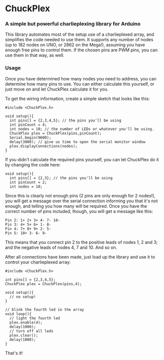 ChuckPlex
=========

### A simple but powerful charlieplexing library for Arduino

This library automates most of the setup use of a charlieplexed array, and simplifies the code needed to use them. It supports any number of nodes (up to 182 nodes on UNO, or 2862 on the Mega!), assuming you have enough free pins to control them. If the chosen pins are PWM pins, you can use them in that way, as well.

### Usage

Once you have determined how many nodes you need to address, you can determine how many pins to use. You can either calculate this yourself, or just move on and let ChuckPlex calculate it for you.

To get the wiring information, create a simple sketch that looks like this:

    #include <ChuckPlex.h>
    
    void setup(){
      int pins[] = {2,3,4,5}; // the pins you'll be using
      int pinCount = 4;
      int nodes = 10; // the number of LEDs or whatever you'll be using.
      ChuckPlex plex = ChuckPlex(pins,pinCount);
      Serial.begin(9600);
      delay(3000); // give us time to open the serial monitor window
      plex.displayConnections(nodes);
    }

If you didn't calculate the required pins yourself, you can let ChuckPlex do it by changing the code here:

    void setup(){
      int pins[] = {2,3}; // the pins you'll be using
      int pinCount = 2;
      int nodes = 10;

Since this is clearly not enough pins (2 pins are only enough for 2 nodes!), you will get a message over the serial connection informing you that it's not enough, and telling you how many will be required. Once you have the correct number of pins included, though, you will get a message like this:

    Pin 2: 1+ 2+ 3+ 4- 7- 10- 
    Pin 3: 4+ 5+ 6+ 1- 8- 
    Pin 4: 7+ 8+ 9+ 2- 5- 
    Pin 5: 10+ 3- 6- 9-

This means that you connect pin 2 to the positive leads of nodes 1, 2 and 3; and the negative leads of nodes 4, 7 and 10. And so on.

After all connections have been made, just load up the library and use it to control your charlieplexed array:

    #include <ChuckPlex.h>
    
    int pins[] = {2,3,4,5};
    ChuckPlex plex = ChuckPlex(pins,4);
    
    void setup(){
      // no setup!
    }
    
    // blink the fourth led in the array
    void loop(){
      // light the fourth led
      plex.enable(4);
      delay(1000);
      // turn off all leds
      plex.clear();
      delay(1000);
    }

That's it!